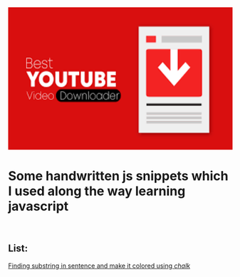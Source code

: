 <img src='./youtube.png' width="100%" height='320'/>

<h1 color='blue'>Some handwritten js snippets which I used along the way learning javascript</h1>

<br>

<h2>List:</h2>

<a color='red' href='https://github.com/apollxo/js_tutorial/blob/main/finding_substring.js'><p>Finding substring in sentence and make it colored using <em>chalk</em></p>
